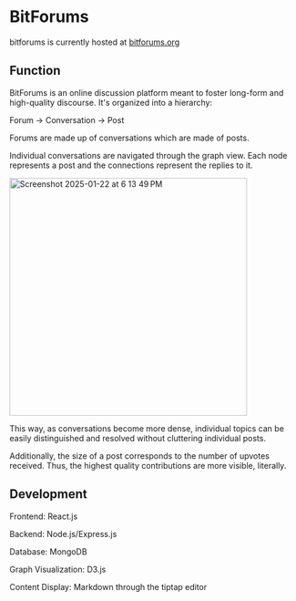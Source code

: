 # BitForums

bitforums is currently hosted at [bitforums.org](https://bitforums.org)

## Function
BitForums is an online discussion platform meant to foster long-form and high-quality discourse.
It's organized into a hierarchy:

Forum -> Conversation -> Post 

Forums are made up of conversations which are made of posts.

Individual conversations are navigated through the graph view.
Each node represents a post and the connections represent the replies to it.

<img width="417" alt="Screenshot 2025-01-22 at 6 13 49 PM" src="https://github.com/user-attachments/assets/d9b5f374-6c19-4248-b5d7-0705d88a13db" />

This way, as conversations become more dense, individual topics can be easily distinguished and resolved without cluttering individual posts.

Additionally, the size of a post corresponds to the number of upvotes received.
Thus, the highest quality contributions are more visible, literally.

## Development

Frontend: React.js

Backend: Node.js/Express.js

Database: MongoDB

Graph Visualization: D3.js

Content Display: Markdown through the tiptap editor
